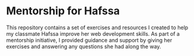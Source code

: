 # Mentorship for Hafssa

This repository contains a set of exercises and resources I created to help my classmate Hafssa improve her web development skills. As part of a mentorship initiative, I provided guidance and support by giving her exercises and answering any questions she had along the way.

